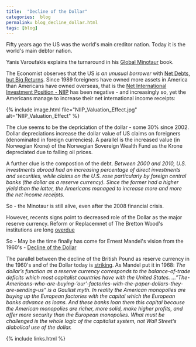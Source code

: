 ```yaml
---
title:  "Decline of the Dollar"
categories:  blog
permalink: blog_decline_dollar.html
tags: [blog]
---
```


Fifty years ago the US was the world's main creditor nation.
Today it is the world's main debtor nation.

Yanis Varoufakis explains the turnaround in his
[Global Minotaur](https://www.yanisvaroufakis.eu/books/the-global-minotaur/)
book.

The Economist observes that the US *is an unusual borrower* with
[Net Debts, but Big Returns](https://www.economist.com/news/finance-and-economics/21709549-exorbitant-privilege-looks-greater-ever-net-debt-big-returns).
Since 1989 foreigners have owned more assets in America than Americans have
owned overseas, that is the
[Net International Investment Position - NIIP](https://snbchf.com/fx-theory/wealth-niip/net-international-investment-position/)
has been negative - and increasingly so, yet the Americans manage to
increase their net international income receipts:

{% include image.html file="NIIP_Valuation_Effect.jpg" alt="NIIP_Valuation_Effect"  %}

The clue seems to be the depriciation of the dollar - some 30% since 2002.
Dollar depreciations increase the dollar value of US claims on foreigners
(denominated in foreign currencies).
A parallel is the increased value (in Norwegian Krone) of the Norwegian
Sovereign Wealth Fund as the Krone depreciated due to falling oil prices.

A further clue is the compostion of the debt.
*Between 2000 and 2010, U.S. investments abroad had an increasing percentage of direct investments and securities, while claims on the U.S. rose particularly by foreign central banks (the dollar as a reserve currency). Since the former had a higher yield than the latter, the Americans managed to increase more and more the net income receipts.*

So - the Minotaur is still alive, even after the 2008 financial crisis.

However, recents signs point to decreased role of the Dollar as the major
reserve currency. Reform or Replacemnet of The Bretton Wood's institutions
are long
[overdue](https://www.project-syndicate.org/onpoint/saving-the-international-economic-order-by-paola-subacchi-2017-09?utm_source=Project+Syndicate+Newsletter&utm_campaign=263bdc8ba9-op_newsletter_2017_9_1&utm_medium=email&utm_term=0_73bad5b7d8-263bdc8ba9-105543865)

So - May be the time finally has come for Ernest Mandel's
vision from the 1960's -
[Decline of the Dollar](https://www.amazon.com/Decline-Dollar-Marxist-Monetary-Crisis/dp/0913460044)

The parallel between the decline of the British Pound as reserve currency
in the 1960's and of the Dollar today is
[striking](https://www.marxists.org/archive/mandel/1968/04/dollar.htm).
As Mandel put it in 1968:
*The dollar’s function as a reserve currency corresponds to the balance-of-trade deficits which most capitalist countries have with the United States.
...”The-Americans-who-are-buying-‘our’-factories-with-the-paper-dollars-they-are-sending-us” is a Gaullist myth. In reality the American monopolies are buying up the European factories with the capital which the European banks advance as loans. And these banks loan them this capital because the American monopolies are richer, more solid, make higher profits, and offer more security than the European monopolies. What must be challenged is the whole logic of the capitalist system, not Wall Street’s diabolical use of the dollar.*




{% include links.html %}
